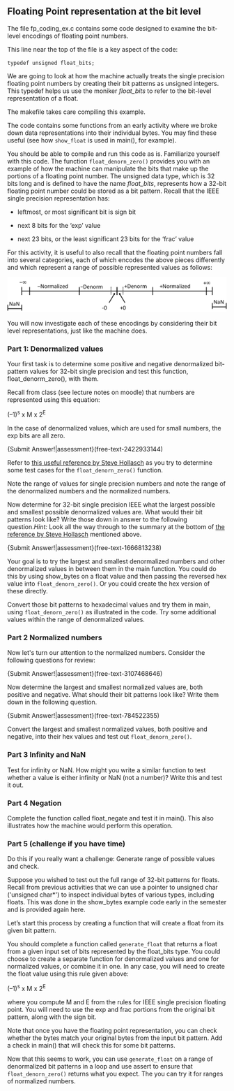 ## Floating Point representation at the bit level

The file fp_coding_ex.c contains some code designed to examine the bit-level encodings of floating point numbers. 

This line near the top of the file is a key aspect of the code:

    typedef unsigned float_bits;

We are going to look at how the machine actually treats the single precision floating point numbers by creating their bit patterns as unsigned integers. This typedef helps us use the moniker *float_bits* to refer to the bit-level representation of a float.

The makefile takes care compiling this example.

The code contains some functions from an early activity where we broke down data representations into their individual bytes. You may find these useful (see how `show_float` is used in main(), for example).

You should be able to compile and run this code as is.  Familiarize yourself with this code.  The function `float_denorn_zero()` provides you with an example of how the machine can manipulate the bits that make up the portions of a floating point number.  The unsigned data type, which is 32 bits long and is defined to have the name *float_bits*, represents how a 32-bit floating point number could be stored as a bit pattern.  Recall that the IEEE single precision representation has:

- leftmost, or most significant bit is sign bit

- next 8 bits for the ‘exp’ value

- next 23 bits, or the least significant 23 bits for the ‘frac’ value

For this activity, it is useful to also recall that the floating point numbers fall into several categories, each of which encodes the above pieces differently and which represent a range of possible represented values as follows:

![Floating Point Representation](./img/FPRangeLine.png)

You will now investigate each of these encodings by considering their bit level representations, just like the machine does.

### Part 1: Denormalized values
Your first task is to determine some positive and negative denormalized bit-pattern values for 32-bit single precision and test this function, float_denorm_zero(), with them.

Recall from class (see lecture notes on moodle) that numbers are represented using this equation:

(–1)<sup>s</sup>   x  M   x   2<sup>E</sup>

In the case of denormalized values, which are used for small numbers, the exp bits are all zero.  


{Submit Answer!|assessment}(free-text-2422933144)


Refer to [this useful reference by Steve Hollasch](http://steve.hollasch.net/cgindex/coding/ieeefloat.html) as you try to determine some test cases for the `float_denorn_zero()` function.

Note the range of values for single precision numbers and note the range of the denormalized numbers and the normalized numbers.

Now determine for 32-bit single precision IEEE what the largest possible and smallest possible denormalized values are.  What would their bit patterns look like?  Write those down in answer to the following question.*Hint:* Look all the way through to the summary at the bottom of [the reference by Steve Hollasch](http://steve.hollasch.net/cgindex/coding/ieeefloat.html) mentioned above.


{Submit Answer!|assessment}(free-text-1666813238)




Your goal is to try the largest and smallest denormalized numbers and other denormalized values in between them in the main function. You could do this by using show_bytes on a float value and then passing the reversed hex value into `float_denorn_zero()`. Or you could create the hex version of these directly.

Convert those bit patterns to hexadecimal values and try them in main, using `float_denorn_zero()` as illustrated in the code.  Try some additional values within the range of denormalized values.

### Part 2 Normalized numbers

Now let's turn our attention to the normalized numbers. Consider the following questions for review:

{Submit Answer!|assessment}(free-text-3107468646)


Now determine the largest and smallest normalized values are, both positive and negative. What should their bit patterns look like? Write them down in the following question.

{Submit Answer!|assessment}(free-text-784522355)


Convert the largest and smallest normalized values, both positive and negative, into their hex values and test out `float_denorn_zero()`.


### Part 3 Infinity and NaN
Test for infinity or NaN. How might you write a similar function to test whether a value is either infinity or NaN (not a number)?  Write this and test it out.

### Part 4 Negation

Complete the function called float_negate and test it in main(). This also illustrates how the machine would perform this operation.

### Part 5 (challenge if you have time)

Do this if you really want a challenge: Generate range of possible values and check.

Suppose you wished to test out the full range of 32-bit patterns for floats.  Recall from previous activities that we can use a pointer to unsigned char ('unsigned char*') to inspect individual bytes of various types, including floats.  This was done in the show_bytes example code early in the semester and is provided again here.

Let’s start this process by creating a function that will create a float from its given bit pattern.

You should complete a function called `generate_float` that returns a float from a given input set of bits represented by the float_bits type.   You could choose to create a separate function for denormalized values and one for normalized values, or combine it in one.  In any case, you will need to create the float value using this rule given above:

(–1)<sup>s</sup>   x  M   x   2<sup>E</sup>

where you compute M and E from the rules for IEEE single precision floating point.  You will need to use the exp and frac portions from the original bit pattern, along with the sign bit.

Note that once you have the floating point representation, you can check whether the bytes match your original bytes from the input bit pattern.  Add a check in main() that will check this for some bit patterns.

Now that this seems to work, you can use `generate_float` on a range of denormalized bit patterns in a loop and use assert to ensure that `float_denorn_zero()` returns what you expect. The you can try it for ranges of normalized numbers.
